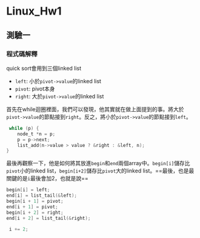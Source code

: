 # Linux_Hw1

## 測驗一
### 程式碼解釋

quick sort會用到三個linked list
- `left`: 小於`pivot->value`的linked list
- `pivot`: pivot本身
- `right`: 大於`pivot->value`的linked list

首先在while迴圈裡面，我們可以發現，他其實就在做上面提到的事。將大於`pivot->value`的節點接到`right`。反之，將小於`pivot->value`的節點接到`left`。
```c
 while (p) {
    node_t *n = p;
    p = p->next;
    list_add(n->value > value ? &right : &left, n);
}
```
最後再觀察一下，他是如何將其放進`begin`和`end`兩個array中。`begin[i]`儲存比`pivot`小的linked list，`begin[i+2]`儲存比`pivot`大的linked list。==最後，也是最關鍵的是`i`最後會加2，也就是說==
```c
begin[i] = left;
end[i] = list_tail(&left);
begin[i + 1] = pivot;
end[i + 1] = pivot;
begin[i + 2] = right;
end[i + 2] = list_tail(&right);

 i += 2;
```